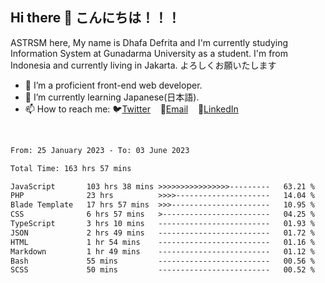 ## Hi there 👋 こんにちは！！！
ASTRSM here, My name is Dhafa Defrita and I'm currently studying Information System at Gunadarma University as a student. I'm from Indonesia and currently living in Jakarta. よろしくお願いたします

- 🔭 I’m a proficient front-end web developer.
- 🌱 I’m currently learning Japanese(日本語).
- 📫 How to reach me: 🐦[Twitter](https://twitter.com/0_astrsm)&nbsp;&nbsp;&nbsp;&nbsp;📧[Email](ddefrito84@gmail.com)&nbsp;&nbsp;&nbsp;&nbsp;💼[LinkedIn](https://www.linkedin.com/in/dhafa-defrita-rama-yudistira-9357a9229/)
<br>
<!-- <p align="left">
<a href="https://github.com/ASTRSM">
  <img height="180em" src="https://github-readme-stats-eight-theta.vercel.app/api?username=ASTRSM&show_icons=true&theme=dracula&include_all_commits=true&count_private=true"/>
  <img height="180em" src="https://github-readme-stats-eight-theta.vercel.app/api/top-langs/?username=ASTRSM&layout=compact&langs_count=8&theme=dracula"/>
</a>
</p> -->

<!--START_SECTION:waka-->

```txt
From: 25 January 2023 - To: 03 June 2023

Total Time: 163 hrs 57 mins

JavaScript       103 hrs 38 mins >>>>>>>>>>>>>>>>---------   63.21 %
PHP              23 hrs          >>>>---------------------   14.04 %
Blade Template   17 hrs 57 mins  >>>----------------------   10.95 %
CSS              6 hrs 57 mins   >------------------------   04.25 %
TypeScript       3 hrs 10 mins   -------------------------   01.93 %
JSON             2 hrs 49 mins   -------------------------   01.72 %
HTML             1 hr 54 mins    -------------------------   01.16 %
Markdown         1 hr 49 mins    -------------------------   01.12 %
Bash             55 mins         -------------------------   00.56 %
SCSS             50 mins         -------------------------   00.52 %
```

<!--END_SECTION:waka-->
